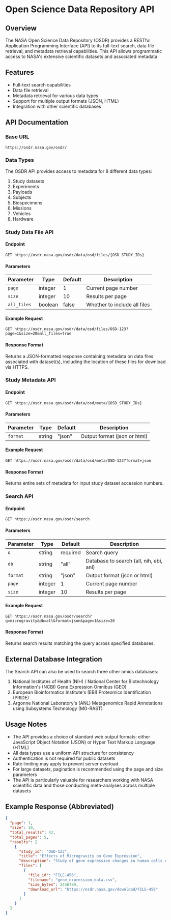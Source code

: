 # Open Science Data Repository API

## Overview
The NASA Open Science Data Repository (OSDR) provides a RESTful Application Programming Interface (API) to its full-text search, data file retrieval, and metadata retrieval capabilities. This API allows programmatic access to NASA's extensive scientific datasets and associated metadata.

## Features
- Full-text search capabilities
- Data file retrieval
- Metadata retrieval for various data types
- Support for multiple output formats (JSON, HTML)
- Integration with other scientific databases

## API Documentation

### Base URL
`https://osdr.nasa.gov/osdr/`

### Data Types
The OSDR API provides access to metadata for 8 different data types:
1. Study datasets
2. Experiments
3. Payloads
4. Subjects
5. Biospecimens
6. Missions
7. Vehicles
8. Hardware

### Study Data File API

#### Endpoint
`GET https://osdr.nasa.gov/osdr/data/osd/files/{OSD_STUDY_IDs}`

#### Parameters
| Parameter | Type | Default | Description |
|-----------|------|---------|-------------|
| `page` | integer | 1 | Current page number |
| `size` | integer | 10 | Results per page |
| `all_files` | boolean | false | Whether to include all files |

#### Example Request
```
GET https://osdr.nasa.gov/osdr/data/osd/files/OSD-123?page=1&size=20&all_files=true
```

#### Response Format
Returns a JSON-formatted response containing metadata on data files associated with dataset(s), including the location of these files for download via HTTPS.

### Study Metadata API

#### Endpoint
`GET https://osdr.nasa.gov/osdr/data/osd/meta/{OSD_STUDY_IDs}`

#### Parameters
| Parameter | Type | Default | Description |
|-----------|------|---------|-------------|
| `format` | string | "json" | Output format (json or html) |

#### Example Request
```
GET https://osdr.nasa.gov/osdr/data/osd/meta/OSD-123?format=json
```

#### Response Format
Returns entire sets of metadata for input study dataset accession numbers.

### Search API

#### Endpoint
`GET https://osdr.nasa.gov/osdr/search`

#### Parameters
| Parameter | Type | Default | Description |
|-----------|------|---------|-------------|
| `q` | string | required | Search query |
| `db` | string | "all" | Database to search (all, nih, ebi, anl) |
| `format` | string | "json" | Output format (json or html) |
| `page` | integer | 1 | Current page number |
| `size` | integer | 10 | Results per page |

#### Example Request
```
GET https://osdr.nasa.gov/osdr/search?q=microgravity&db=all&format=json&page=1&size=20
```

#### Response Format
Returns search results matching the query across specified databases.

## External Database Integration
The Search API can also be used to search three other omics databases:
1. National Institutes of Health (NIH) / National Center for Biotechnology Information's (NCBI) Gene Expression Omnibus (GEO)
2. European Bioinformatics Institute's (EBI) Proteomics Identification (PRIDE)
3. Argonne National Laboratory's (ANL) Metagenomics Rapid Annotations using Subsystems Technology (MG-RAST)

## Usage Notes
- The API provides a choice of standard web output formats: either JavaScript Object Notation (JSON) or Hyper Text Markup Language (HTML)
- All data types use a uniform API structure for consistency
- Authentication is not required for public datasets
- Rate limiting may apply to prevent server overload
- For large datasets, pagination is recommended using the page and size parameters
- The API is particularly valuable for researchers working with NASA scientific data and those conducting meta-analyses across multiple datasets

## Example Response (Abbreviated)
```json
{
  "page": 1,
  "size": 10,
  "total_results": 42,
  "total_pages": 5,
  "results": [
    {
      "study_id": "OSD-123",
      "title": "Effects of Microgravity on Gene Expression",
      "description": "Study of gene expression changes in human cells exposed to microgravity on the ISS",
      "files": [
        {
          "file_id": "FILE-456",
          "filename": "gene_expression_data.csv",
          "size_bytes": 2456789,
          "download_url": "https://osdr.nasa.gov/download/FILE-456"
        }
      ]
    }
  ]
}
```
